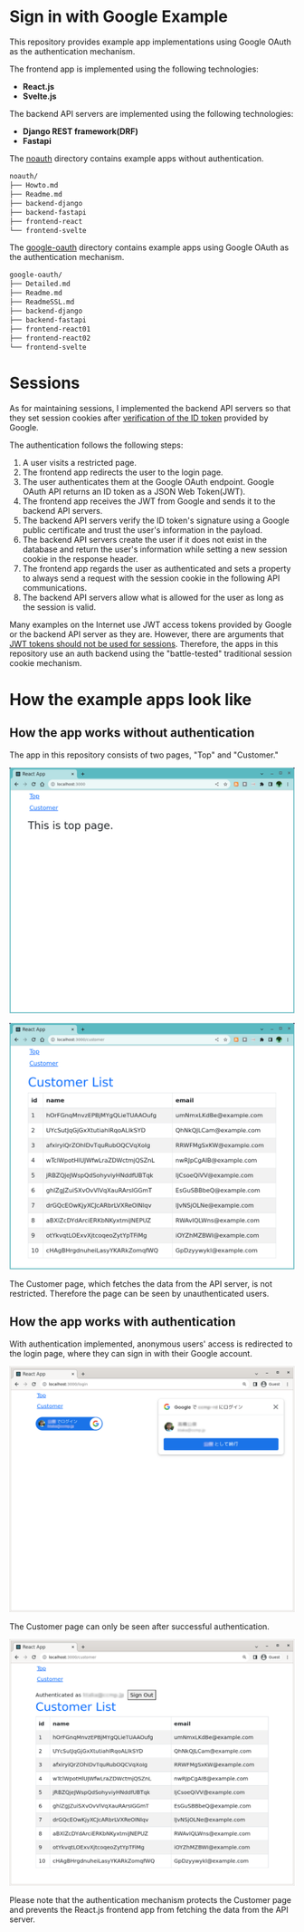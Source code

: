 # Sign in with Google Example

This repository provides example app implementations using Google OAuth as the authentication mechanism.

The frontend app is implemented using the following technologies:
* **React.js**
* **Svelte.js**

The backend API servers are implemented using the following technologies:
* **Django REST framework(DRF)**
* **Fastapi**

The [noauth](noauth) directory contains example apps without authentication.

```
noauth/
├── Howto.md
├── Readme.md
├── backend-django
├── backend-fastapi
├── frontend-react
└── frontend-svelte
```

The [google-oauth](google-oauth) directory contains example apps using Google OAuth as the authentication mechanism.

```
google-oauth/
├── Detailed.md
├── Readme.md
├── ReadmeSSL.md
├── backend-django
├── backend-fastapi
├── frontend-react01
├── frontend-react02
└── frontend-svelte
```

# Sessions

As for maintaining sessions, I implemented the backend API servers so that they set session cookies after [verification of the ID token](https://developers.google.com/identity/gsi/web/guides/verify-google-id-token) provided by Google.

The authentication follows the following steps:

1. A user visits a restricted page.
1. The frontend app redirects the user to the login page.
1. The user authenticates them at the Google OAuth endpoint. Google OAuth API returns an ID token as a JSON Web Token(JWT).
1. The frontend app receives the JWT from Google and sends it to the backend API servers.
1. The backend API servers verify the ID token's signature using a Google public certificate and trust the user's information in the payload.
1. The backend API servers create the user if it does not exist in the database and return the user's information while setting a new session cookie in the response header.
1. The frontend app regards the user as authenticated and sets a property to always send a request with the session cookie in the following API communications.
1. The backend API servers allow what is allowed for the user as long as the session is valid.

Many examples on the Internet use JWT access tokens provided by Google or the backend API server as they are. 
However, there are arguments that [JWT tokens should not be used for sessions](http://cryto.net/~joepie91/blog/2016/06/13/stop-using-jwt-for-sessions/).
Therefore, the apps in this repository use an auth backend using the "battle-tested" traditional session cookie mechanism.

# How the example apps look like

## How the app works without authentication

The app in this repository consists of two pages, "Top" and "Customer."

![Top no-auth](./images/NoauthTop.png "Top page - no auth")

![Customer no-auth](./images/NoauthCustomer.png "Customer page - no auth")

The Customer page, which fetches the data from the API server, is not restricted. Therefore the page can be seen by unauthenticated users.

##  How the app works with authentication

With authentication implemented, anonymous users' access is redirected to the login page, where they can sign in with their Google account.

![Login page](./images/AuthLogin3-2.png "Login page")

The Customer page can only be seen after successful authentication.

![Customer page for authenticated users](./images/AuthCustomer.png "Customer page for authenticated users")

Please note that the authentication mechanism protects the Customer page and prevents the React.js frontend app from fetching the data from the API server.

